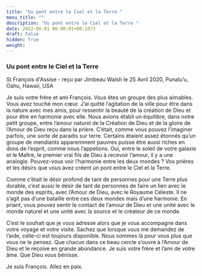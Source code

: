 ```yaml
---
title: "Uu pont entre le Ciel et la Terre "
menu_title: ""
description: "Uu pont entre le Ciel et la Terre "
date: 2022-06-01 06:00:01+00:1073
draft: False
hidden: True
weight:
---
```

### Uu pont entre le Ciel et la Terre

St François d'Assise - reçu par Jimbeau Walsh le 25 Avril 2020, Punalu’u, Oahu, Hawaii, USA

Je suis votre frère et ami François. Vous êtes un groupe des plus aimables. Vous avez touché mon cœur. J’ai quitté l’agitation de la ville pour être dans la nature avec mes amis, pour ressentir la beauté de la création de Dieu et pour être en harmonie avec elle. Nous avions établi un équilibre, dans notre petit groupe, entre l’amour naturel de la Création de Dieu et de la gloire de l’Amour de Dieu reçu dans la prière. C’était, comme vous pouvez l’imaginer parfois, une sorte de paradis sur terre. Certains étaient assez étonnés qu’un groupe de mendiants apparemment pauvres puisse être aussi riches en dons de l’esprit, comme nous l’appelions. Oui, entre le soleil de votre galaxie et le Maître, le premier vrai fils de Dieu à recevoir l’amour, il y a une analogie. Pouvez-vous voir l’harmonie entre les deux mondes ? Vos prières et les désirs que vous avez créent un pont entre le Ciel et la Terre.

Comme c’était le désir profond de tant de personnes pour une Terre plus durable, c’est aussi le désir de tant de personnes de faire un lien avec le monde des esprits, avec l’Amour de Dieu, avec le Royaume Céleste. Il ne s’agit pas d’une bataille entre ces deux mondes mais d’une harmonie. En priant, vous pouvez sentir le contact de l’amour de Dieu et une unité avec le monde naturel et une unité avec la source et le créateur de ce monde.

C’est le souhait que je vous adresse alors que je vous accompagne dans votre voyage et votre visite. Sachez que lorsque vous me demandez de l’aide, celle-ci est toujours disponible. Nous sommes là pour vous plus que vous ne le pensez. Que chacun dans ce beau cercle s’ouvre à l’Amour de Dieu et le reçoive en grande abondance. Je suis votre frère et l’ami de votre âme. Que Dieu vous bénisse.

Je suis François. Allez en paix.
